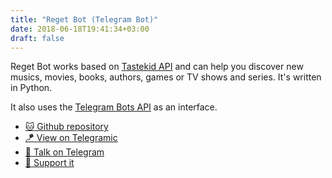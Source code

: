 ```yaml
---
title: "Reget Bot (Telegram Bot)"
date: 2018-06-18T19:41:34+03:00
draft: false
---
```


Reget Bot works based on [Tastekid API](https://tastedive.com/read/api) and can help you discover new musics, movies, books, authors, games or TV shows and series. It's written in Python.

It also uses the [Telegram Bots API](https://core.telegram.org/bots/api) as an interface.

- [:cat: Github repository](https://bit.ly/regetbot-github)   
- [:kite: View on Telegramic](https://bit.ly/regetbot-telegramic)
- [:speak_no_evil: Talk on Telegram](https://bit.ly/regetbot-telegram)
- [:stars: Support it](https://bit.ly/regetbot-rating)
